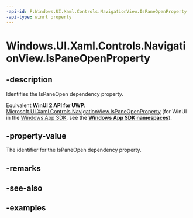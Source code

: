 ```yaml
---
-api-id: P:Windows.UI.Xaml.Controls.NavigationView.IsPaneOpenProperty
-api-type: winrt property
---
```


<!-- Property syntax.
public DependencyProperty IsPaneOpenProperty { get; }
-->

# Windows.UI.Xaml.Controls.NavigationView.IsPaneOpenProperty

## -description

Identifies the IsPaneOpen dependency property.

Equivalent **WinUI 2 API for UWP**: [Microsoft.UI.Xaml.Controls.NavigationView.IsPaneOpenProperty](/windows/winui/api/microsoft.ui.xaml.controls.navigationview.ispaneopenproperty) (for WinUI in the [Windows App SDK](/windows/apps/windows-app-sdk/), see the **[Windows App SDK namespaces](/windows/windows-app-sdk/api/winrt/)**).

## -property-value

The identifier for the IsPaneOpen dependency property.

## -remarks

## -see-also

## -examples

